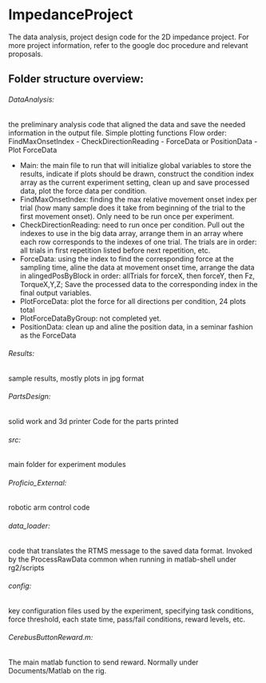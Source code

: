 # ImpedanceProject
The data analysis, project design code for the 2D impedance project. For more project information, refer to the google doc procedure and relevant proposals.

## Folder structure overview:
###### DataAnalysis: 
the preliminary analysis code that aligned the data and save the needed information in the output file. Simple plotting functions
Flow order: FindMaxOnsetIndex - CheckDirectionReading - ForceData or
PositionData - Plot ForceData
- Main: 
        the main file to run that will initialize global variables to
        store the results, indicate if plots should be drawn, construct the
        condition index array as the current experiment setting, clean up and
        save processed data, plot the force data per condition.
- FindMaxOnsetIndex: 
        finding the max relative movement onset index per
        trial (how many sample does it take from beginning of the trial to the
        first movement onset). Only need to be run once per experiment.
- CheckDirectionReading: 
        need to run once per condition. Pull out the
        indexes to use in the big data array, arrange them in an array where
        each row corresponds to the indexes of one trial. The trials are in
        order: all trials in first repetition listed before next repetition,
        etc.
- ForceData: 
        using the index to find the corresponding force at the
        sampling time, aline the data at movement onset time, arrange the data
        in alingedPosByBlock in order: allTrials for forceX, then forceY, then
        Fz, TorqueX,Y,Z; Save the processed data to the corresponding index in
        the final output variables.
- PlotForceData: 
        plot the force for all directions per condition, 24
        plots total
- PlotForceDataByGroup: 
        not completed yet.
- PositionData: 
        clean up and aline the position data, in a seminar
        fashion as the ForceData


###### Results: 
sample results, mostly plots in jpg format

###### PartsDesign: 
solid work and 3d printer Code for the parts printed

###### src: 
main folder for experiment modules

###### Proficio_External: 
robotic arm control code

###### data_loader: 
code that translates the RTMS message to the saved data
format. Invoked by the ProcessRawData common when running in
matlab-shell under rg2/scripts

###### config: 
key configuration files used by the experiment, specifying task conditions, force threshold, each state time, pass/fail conditions, reward levels, etc.

###### CerebusButtonReward.m: 
The main matlab function to send reward. Normally under Documents/Matlab on the rig.

